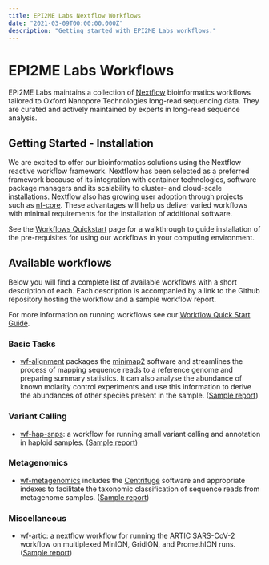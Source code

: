 ```yaml
---
title: EPI2ME Labs Nextflow Workflows
date: "2021-03-09T00:00:00.000Z"
description: "Getting started with EPI2ME Labs workflows."
---
```


# EPI2ME Labs Workflows

EPI2ME Labs maintains a collection of [Nextflow](https://www.nextflow.io/) bioinformatics
workflows tailored to Oxford Nanopore Technologies long-read sequencing data. They
are curated and actively maintained by experts in long-read sequence analysis.

## Getting Started - Installation

We are excited to offer our bioinformatics solutions using the Nextflow
reactive workflow framework. Nextflow has been selected as a preferred
framework because of its integration with container technologies, software
package managers and its scalability to cluster- and cloud-scale installations.
Nextflow also has growing user adoption through projects such as
[nf-core](https://nf-co.re/). These advantages will help us deliver varied
workflows with minimal requirements for the installation of additional
software.

See the [Workflows Quickstart](/wfquickstart) page for a walkthrough to guide
installation of the pre-requisites for using our workflows in your computing
environment.

## Available workflows

Below you will find a complete list of available workflows with a short
description of each. Each description is accompanied by a link to the
Github repository hosting the workflow and a sample workflow report.

For more information on running workflows see our [Workflow Quick Start Guide](/wfquickstart).

### Basic Tasks

* [wf-alignment](https://github.com/epi2me-labs/wf-alignment) packages the [minimap2](https://github.com/lh3/minimap2) software and streamlines the
  process of mapping sequence reads to a reference genome and preparing summary
  statistics. It can also analyse the abundance of known molarity control
  experiments and use this information to derive the abundances of other species
  present in the sample. ([Sample report](/workflows/wf-alignment.html))

### Variant Calling

* [wf-hap-snps](https://www.github.com/epi2me-labs/wf-hap-snps): a workflow for
  running small variant calling and annotation in haploid samples. ([Sample report](/workflows/wf-hap-snps.html))

### Metagenomics

* [wf-metagenomics](https://github.com/epi2me-labs/wf-metagenomics) includes the [Centrifuge](https://ccb.jhu.edu/software/centrifuge/) software and appropriate
  indexes to facilitate the taxonomic classification of sequence reads from
  metagenome samples. ([Sample report](/workflows/wf-metagenomics.html))

### Miscellaneous

* [wf-artic](https://www.github.com/epi2me-labs/wf-artic): a nextflow workflow for
  running the ARTIC SARS-CoV-2 workflow on multiplexed MinION, GridION, and
  PromethION runs. ([Sample report](/workflows/wf-artic.html))

